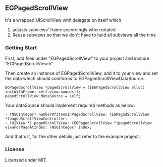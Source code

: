 ## EGPagedScrollView ##
It's a wrapped UIScrollView with delegate on itself which

1. adjusts subviews' frame accordingly when rotated
2. Reuse subviews so that we don't have to hold all subviews all the time

### Getting Start ###

First, add files under "EGPagedScrollView" to your project and include "EGPagedScrollView.h".

Then create an instance of EGPagedScrollView, add it to your view and set the data which should comforms to EGPagedScrollViewDataSource.

```
EGPagedScrollView *pagedScrollView = [[EGPagedScrollView alloc] initWithFrame: self.view.bounds]];
pagedScrollView.dataSource = self;
```
Your dataSource should implement required methods as below:

```
- (NSUInteger) numberOfItemsInPagedScrollView: (EGPagedScrollView *)pagedScrollViewController;
- (UIView *) pagedScrollView: (EGPagedScrollView *)pagedScrollView viewForPageAtIndex: (NSUInteger) index;
```
 And that's it, for the other details just refer to the example project.
 
### License  ###

Licensed under MIT. 